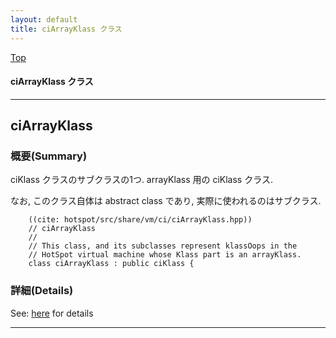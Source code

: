 ```yaml
---
layout: default
title: ciArrayKlass クラス 
---
```

[Top](../index.html)

#### ciArrayKlass クラス 



---
## <a name="noHa1H9plG" id="noHa1H9plG">ciArrayKlass</a>

### 概要(Summary)
ciKlass クラスのサブクラスの1つ. arrayKlass 用の ciKlass クラス.

なお, このクラス自体は abstract class であり, 実際に使われるのはサブクラス.


```
    ((cite: hotspot/src/share/vm/ci/ciArrayKlass.hpp))
    // ciArrayKlass
    //
    // This class, and its subclasses represent klassOops in the
    // HotSpot virtual machine whose Klass part is an arrayKlass.
    class ciArrayKlass : public ciKlass {
```




### 詳細(Details)
See: [here](../doxygen/classciArrayKlass.html) for details

---
